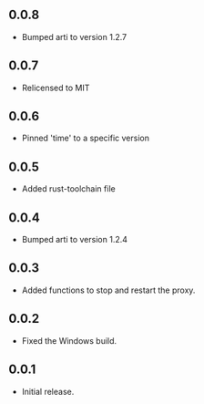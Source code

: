 <!--
SPDX-FileCopyrightText: 2024 Foundation Devices Inc.

SPDX-License-Identifier: MIT
-->

## 0.0.8

* Bumped arti to version 1.2.7

## 0.0.7

* Relicensed to MIT

## 0.0.6

* Pinned 'time' to a specific version

## 0.0.5

* Added rust-toolchain file

## 0.0.4

* Bumped arti to version 1.2.4

## 0.0.3

* Added functions to stop and restart the proxy.

## 0.0.2

* Fixed the Windows build.

## 0.0.1

* Initial release.
